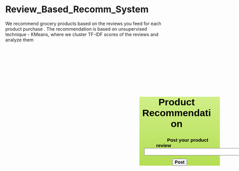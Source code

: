 # Review_Based_Recomm_System
We recommend grocery products based on the reviews you feed for each product purchase . The recommendation is based on unsupervised technique - KMeans, where we cluster TF-IDF scores of the reviews and analyze them
<!DOCTYPE html>
<html>
<head>
	<style> 
          nav{
          	width: 50%;
          	background:linear-gradient(#D0EF88, #B4DE53);
          	background:-moz-linear-gradient(#D0EF88, #B4DE53);
          	background:-webkit-linear-gradient(#D0EF88, #B4DE53);
          	margin-left: 420px;


          }

	</style>
</head>
<body>
  <style>
     body {
        background-image: url('https://ncphwr.org.uk/wp-content/uploads/2018/02/cs9-barriers-healthy-eat.-facebook2-1.jpg');
          }
  </style>
<nav>
<div align="center" >    
    <h1 style="color:black; font-size:30px ; font-weight:bolder; margin-top: 170px; margin-left: 1px; font-family: sans-serif; margin-right: 20px">Product Recommendation</h1>
  <form action="/result" method="POST">
    <label for="Search Product name" style="font-size: 15px; font-weight:bolder; color:black; margin-left: 50px; margin-right: 100px; font-family: sans-serif; padding: 0.5px">Post your product review</label>
    <input type="text" id="product" name="product" style="font-size:15px; margin-bottom: 10px; margin-left: 15px; width:350px; padding-left: 60px; font-family: sans-serif; font-weight: bold">
    <input type="submit" value="Post" style="font-size: 14px; font-weight:bolder; font-family: sans-serif">
  </form>
</div>
</nav>
</body>
</html>
